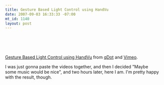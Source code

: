 ```yaml
--- 
title: Gesture Based Light Control using HandVu
date: 2007-09-03 16:33:33 -07:00
mt_id: 1140
layout: post
---
```

  
<p><object type="application/x-shockwave-flash" width="480" height="360" data="http://vimeo.com/moogaloop.swf?clip_id=296403&amp;server=vimeo.com&amp;fullscreen=1&amp;show_title=1&amp;show_byline=1&amp;show_portrait=1&amp;color=00ADEF">	<param name="quality" value="best" />	<param name="allowfullscreen" value="true" />	<param name="scale" value="showAll" />	<param name="movie" value="http://vimeo.com/moogaloop.swf?clip_id=296403&amp;server=vimeo.com&amp;fullscreen=1&amp;show_title=1&amp;show_byline=1&amp;show_portrait=1&amp;color=00ADEF" /></object><br />

<br /><br /><a href="http://vimeo.com/296403/l:embed_296403">Gesture Based Light Control using HandVu</a> from <a href="http://vimeo.com/user154518/l:embed_296403">qDot</a> and <a href="http://vimeo.com/l:embed_296403">Vimeo</a>.</p>


I was just gonna paste the videos together, and then I decided "Maybe some music would be nice", and two hours later, here I am. I'm pretty happy with the result, though. 

   [1]: http://vimeo.com/296403/l:embed_296403
   [2]: http://vimeo.com/user154518/l:embed_296403
   [3]: http://vimeo.com/l:embed_296403

